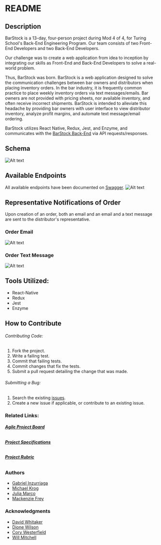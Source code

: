 # README
## Description

BarStock is a 13-day, four-person project during Mod 4 of 4, for Turing School's Back-End Engineering Program. Our team consists of two Front-End Developers and two Back-End Developers.

Our challenge was to create a web application from idea to inception by integrating our skills as Front-End and Back-End Developers to solve a real-world problem.

Thus, BarStock was born. BarStock is a web application designed to solve the communication challenges between bar owners and distributors when placing inventory orders. In the bar industry, it is frequently common practice to place weekly inventory orders via text messages/emails. Bar owners are not provided with pricing sheets, nor available inventory, and often receive incorrect shipments. BarStock is intended to alleviate this headache by providing bar owners with user interface to view distributor inventory, analyze profit margins, and automate text message/email ordering.

BarStock utilizes React Native, Redux, Jest, and Enzyme, and communicates with the [BarStock Back-End](https://github.com/MRKrog/barstock-ui) via API requests/responses.

<!-- #### [**_Utilizes BarStock Back-End in Production_**](https://barstock-backend.herokuapp.com) -->

## Schema
![Alt text](./public/images/schema.png?raw=true "Database Schema")

## Available Endpoints
All available endpoints have been documented on [Swagger](https://app.swaggerhub.com/apis-docs/BarStock/BarStockBackEnd/1.0.0).
![Alt text](./public/images/swagger_endpoints.png?raw=true "Endpoint Documentation")


## Representative Notifications of Order

Upon creation of an order, both an email and an email and a text message are sent to the distributor's representative.

### Order Email
![Alt text](./public/images/email_sample.png?raw=true "Order Email")

### Order Text Message
![Alt text](./public/images/text_message.jpg?raw=true "Order Text Message")

<!-- ## Getting Started

To run BarStock Back-End on a local machine, navigate to the directory in which you would like the project to be located, then execute the following commands:

```
$ git clone git@github.com:MRKrog/barstock-rn.git
$ cd barstock_backend-rn
``` -->



<!-- ### Running Tests

To run the test suite, execute the following command: -->


<!-- ### Deployment -->


## Tools Utilized:
* React-Native
* Redux
* Jest
* Enzyme

<!--  ## Known Issues
INSERT KNOWN ISSUES HERE -->

## How to Contribute

###### Contributing Code:
1. Fork the project.
2. Write a failing test.
3. Commit that failing tests.
4. Commit changes that fix the tests.
4. Submit a pull request detailing the change that was made.

###### Submitting a Bug:
1. Search the existing [issues](https://github.com/nagerz/quantified_self/issues).
2. Create a new issue if applicable, or contribute to an existing issue.

### Related Links:
###### [**_Agile Project Board_**](https://trello.com/b/jD2vXUGS/barstock)
###### [**_Project Specifications_**](http://backend.turing.io/module4/projects/cross_pollination/cross_pollination_spec)
###### [**_Project Rubric_**](http://backend.turing.io/module4/projects/cross_pollination/cross_pollination_rubric)

### Authors
* [Gabriel Inzurriaga](https://github.com/Inzurriaga)
* [Michael Krog](https://github.com/MRKrog)
* [Julia Marco](https://github.com/juliamarco)
* [Mackenzie Frey](https://github.com/Mackenzie-Frey)

### Acknowledgments
* [David Whitaker](https://github.com/damwhit)
* [Dione Wilson](https://github.com/dionew1)
* [Cory Westerfield](https://github.com/corywest)
* [Will Mitchell](https://github.com/wvmitchell)
